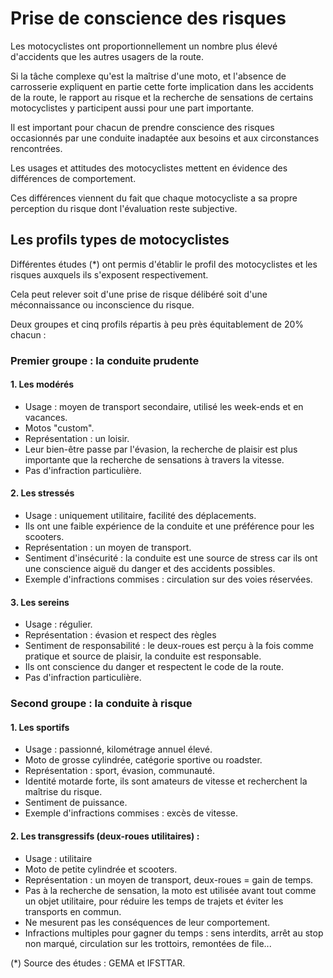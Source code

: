 # Prise de conscience des risques

Les motocyclistes ont proportionnellement un nombre plus élevé d'accidents que les autres usagers de la route.

Si la tâche complexe qu'est la maîtrise d'une moto, et l'absence de carrosserie expliquent en partie cette forte implication dans les accidents de la route, le rapport au risque et la recherche de sensations de certains motocyclistes y participent aussi pour une part importante.

Il est important pour chacun de prendre conscience des risques occasionnés par une conduite inadaptée aux besoins et aux circonstances rencontrées.

Les usages et attitudes des motocyclistes mettent en évidence des différences de comportement.

Ces différences viennent du fait que chaque motocycliste a sa propre perception du risque dont l'évaluation reste subjective.

## Les profils types de motocyclistes

Différentes études (\*) ont permis d'établir le profil des motocyclistes et les risques auxquels ils s'exposent respectivement.

Cela peut relever soit d'une prise de risque délibéré soit d'une méconnaissance ou inconscience du risque.

Deux groupes et cinq profils répartis à peu près équitablement de 20% chacun :

### Premier groupe : la conduite prudente

#### 1. Les modérés

- Usage : moyen de transport secondaire, utilisé les week-ends et en vacances.
- Motos "custom".
- Représentation : un loisir.
- Leur bien-être passe par l'évasion, la recherche de plaisir est plus importante que la recherche de sensations à travers la vitesse.
- Pas d'infraction particulière.

#### 2. Les stressés

- Usage : uniquement utilitaire, facilité des déplacements.
- Ils ont une faible expérience de la conduite et une préférence pour les scooters.
- Représentation : un moyen de transport.
- Sentiment d'insécurité : la conduite est une source de stress car ils ont une conscience aiguë du danger et des accidents possibles.
- Exemple d'infractions commises : circulation sur des voies réservées.

#### 3. Les sereins

- Usage : régulier.
- Représentation : évasion et respect des règles
- Sentiment de responsabilité : le deux-roues est perçu à la fois comme pratique et source de plaisir, la conduite est responsable.
- Ils ont conscience du danger et respectent le code de la route.
- Pas d'infraction particulière.

### Second groupe : la conduite à risque

#### 1. Les sportifs

- Usage : passionné, kilométrage annuel élevé.
- Moto de grosse cylindrée, catégorie sportive ou roadster.
- Représentation : sport, évasion, communauté.
- Identité motarde forte, ils sont amateurs de vitesse et recherchent la maîtrise du risque.
- Sentiment de puissance.
- Exemple d'infractions commises : excès de vitesse.

#### 2. Les transgressifs (deux-roues utilitaires) :

- Usage : utilitaire
- Moto de petite cylindrée et scooters.
- Représentation : un moyen de transport, deux-roues = gain de temps.
- Pas à la recherche de sensation, la moto est utilisée avant tout comme un objet utilitaire, pour réduire les temps de trajets et éviter les transports en commun.
- Ne mesurent pas les conséquences de leur comportement.
- Infractions multiples pour gagner du temps : sens interdits, arrêt au stop non marqué, circulation sur les trottoirs, remontées de file...

(\*) Source des études : GEMA et IFSTTAR.
